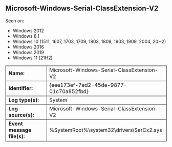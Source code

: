 ## Microsoft-Windows-Serial-ClassExtension-V2

Seen on:
* Windows 2012
* Windows 8.1
* Windows 10 (1511, 1607, 1703, 1709, 1803, 1809, 1903, 1909, 2004, 20H2)
* Windows 2016
* Windows 2019
* Windows 11 (21H2)

<table border="1" class="docutils">
  <tbody>
    <tr>
      <td><b>Name:</b></td>
      <td>Microsoft-Windows-Serial-ClassExtension-V2</td>
    </tr>
    <tr>
      <td><b>Identifier:</b></td>
      <td>{eee173ef-7ed2-45de-9877-01c70a852fbd}</td>
    </tr>
    <tr>
      <td><b>Log type(s):</b></td>
      <td>System</td>
    </tr>
    <tr>
      <td><b>Log source(s):</b></td>
      <td>Microsoft-Windows-Serial-ClassExtension-V2</td>
    </tr>
    <tr>
      <td><b>Event message file(s):</b></td>
      <td>%SystemRoot%\system32\drivers\SerCx2.sys</td>
    </tr>
  </tbody>
</table>

&nbsp;

